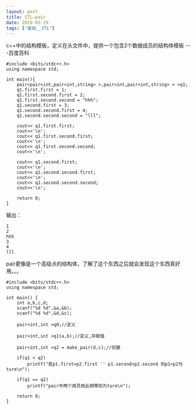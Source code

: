 ```yaml
---
layout: post
title: STL—pair
date: 2019-03-29
tags: ["基础__STL"]
---
```


<!-- wp:paragraph -->

c++中的结构模板，定义在头文件<utility>中，提供一个包含2个数据成员的结构体模板 ---百度百科

<!-- /wp:paragraph -->

<!-- wp:code -->

    #include <bits/stdc++.h>
    using namespace std;

    int main(){
        pair<pair<int,pair<int,string> >,pair<int,pair<int,string> > >q1;
        q1.first.first = 1;
        q1.first.second.first = 2;
        q1.first.second.second = "hhh";
        q1.second.first = 3;
        q1.second.second.first = 4;
        q1.second.second.second = "lll";

        cout<< q1.first.first;
        cout<<'\n';
        cout<< q1.first.second.first;
        cout<<'\n';
        cout<< q1.first.second.second;
        cout<<'\n';

        cout<< q1.second.first;
        cout<<'\n';
        cout<< q1.second.second.first;
        cout<<'\n';
        cout<< q1.second.second.second;
        cout<<'\n';

        return 0;
    }

<!-- /wp:code -->

<!-- wp:paragraph -->

输出：

<!-- /wp:paragraph -->

<!-- wp:code -->

    1
    2
    hhh
    3
    4
    lll

<!-- /wp:code -->

<!-- wp:paragraph -->

pair更像是一个高级点的结构体，了解了这个东西之后就会发现这个东西真好用。。。

<!-- /wp:paragraph -->

<!-- wp:code -->

    #include <bits/stdc++.h>
    using namespace std;

    int main() {
        int a,b,c,d;
        scanf("%d %d",&a,&b);
        scanf("%d %d",&d,&c);

        pair<int,int >q0;//定义

        pair<int,int >q1(a,b);//定义,并赋值

        pair<int,int >q2 = make_pair(d,c);//创建

        if(q1 < q2)
            printf("若p1.first<p2.first '' p1.second<p2.second 则p1<p2为ture\n");

        if(q1 == q2)
            printf("pair中两个成员依此相等则为ture\n");

        return 0;
    }

<!-- /wp:code -->